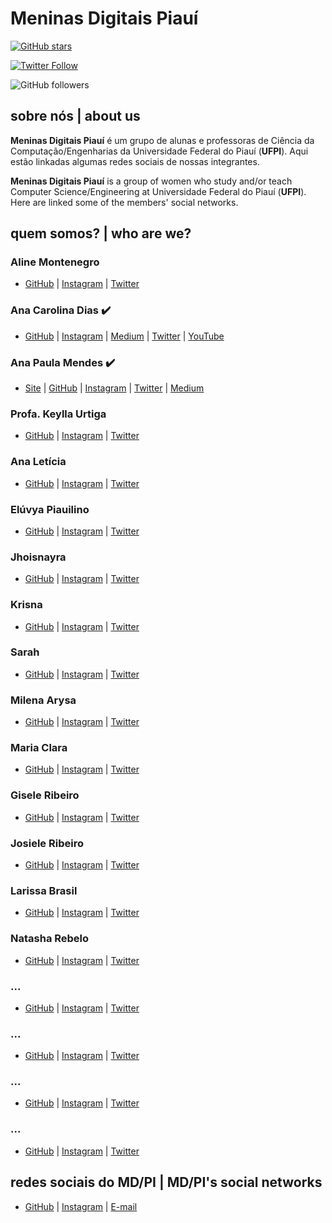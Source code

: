 # Meninas Digitais Piauí

[![GitHub stars](https://img.shields.io/github/stars/meninasdigitaispiaui/sobre-nos.svg?style=social&label=Star)](https://github.com/meninasdigitaispiaui/sobre-nos)

[![Twitter Follow](https://img.shields.io/twitter/follow/minasdigitaispi.svg?style=social)](https://twitter.com/minasdigitaispi)

![GitHub followers](https://img.shields.io/github/followers/meninasdigitaispiaui.svg?style=social&label=Follow)


## sobre nós | about us
**Meninas Digitais Piauí** é um grupo de alunas e professoras de Ciência da Computação/Engenharias da Universidade Federal do Piauí (**UFPI**). Aqui estão linkadas algumas redes sociais de nossas integrantes.

**Meninas Digitais Piauí** is a group of women who study and/or teach Computer Science/Engineering at Universidade Federal do Piauí (**UFPI**). Here are linked some of the members' social networks.

## quem somos? | who are we?
<!--:heavy_check_mark: é o emoji para quem já colocou todas as redes sociais corretamente-->

### Aline Montenegro
* [GitHub]() | [Instagram]() | [Twitter]()
### Ana Carolina Dias :heavy_check_mark:
* [GitHub](https://github.com/linasdias) | [Instagram](https://instagram.com/linawluvv) | [Medium](https://medium.com/@carolinadias4567) | [Twitter](https://twitter.com/linawluv) | [YouTube](https://www.youtube.com/channel/UCzdN_GOPp7SFm6Yp7L2qvTg)
### Ana Paula Mendes :heavy_check_mark:
* [Site](https://anapaulamendes.github.io/) | [GitHub](https://github.com/anapaulamendes) | [Instagram](https://instagram.com/ananoterminal) | [Twitter](https://twitter.com/ananoterminal) | [Medium](https://medium.com/@anapaula_mendes)
### Profa. Keylla Urtiga
* [GitHub]() | [Instagram]() | [Twitter]()
### Ana Letícia
* [GitHub]() | [Instagram]() | [Twitter]()
### Elúvya Piauilino
* [GitHub]() | [Instagram]() | [Twitter]()
### Jhoisnayra
* [GitHub]() | [Instagram]() | [Twitter]()
### Krisna
* [GitHub]() | [Instagram]() | [Twitter]()
### Sarah
* [GitHub]() | [Instagram]() | [Twitter]()
### Milena Arysa
* [GitHub]() | [Instagram]() | [Twitter]()
### Maria Clara
* [GitHub]() | [Instagram]() | [Twitter]()
### Gisele Ribeiro
* [GitHub]() | [Instagram]() | [Twitter]()
### Josiele Ribeiro
* [GitHub]() | [Instagram]() | [Twitter]()
### Larissa Brasil
* [GitHub]() | [Instagram]() | [Twitter]()
### Natasha Rebelo
* [GitHub]() | [Instagram]() | [Twitter]()
### ...
* [GitHub]() | [Instagram]() | [Twitter]()
### ...
* [GitHub]() | [Instagram]() | [Twitter]()
### ...
* [GitHub]() | [Instagram]() | [Twitter]()
### ...
* [GitHub]() | [Instagram]() | [Twitter]()

## redes sociais do MD/PI | MD/PI's social networks
* [GitHub](https://github.com/meninasdigitaispiaui) | [Instagram](https://instagram.com/meninasdigitaispiaui) | [E-mail](mailto:meninasdigitaispiaui@gmail.com)
